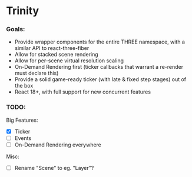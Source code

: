 # Trinity

### Goals:

- Provide wrapper components for the entire THREE namespace, with a similar API to react-three-fiber
- Allow for stacked scene rendering
- Allow for per-scene virtual resolution scaling
- On-Demand Rendering first (ticker callbacks that warrant a re-render must declare this)
- Provide a solid game-ready ticker (with late & fixed step stages) out of the box
- React 18+, with full support for new concurrent features

### TODO:

Big Features:

- [x] Ticker
- [ ] Events
- [ ] On-Demand Rendering everywhere

Misc:

- [ ] Rename "Scene" to eg. "Layer"?
